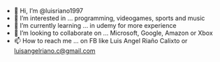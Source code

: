 - 👋 Hi, I’m @luisriano1997
- 👀 I’m interested in ... programming, videogames, sports and music
- 🌱 I’m currently learning ... in udemy for more experience
- 💞️ I’m looking to collaborate on ... Microsoft, Google, Amazon or Xbox
- 📫 How to reach me ... on FB like Luis Angel Riaño Calixto or luisangelriano.c@gmail.com
<!---
luisriano1997/luisriano1997 is a ✨ special ✨ repository because its `README.md` (this file) appears on your GitHub profile.
You can click the Preview link to take a look at your changes.
--->
